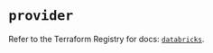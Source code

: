 # `provider`

Refer to the Terraform Registry for docs: [`databricks`](https://registry.terraform.io/providers/databricks/databricks/1.39.0/docs).
